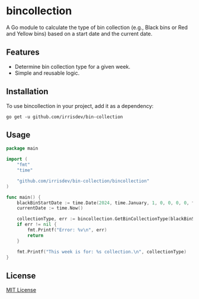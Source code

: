 
# bincollection

A Go module to calculate the type of bin collection (e.g., Black bins or Red and Yellow bins) based on a start date and the current date.

## Features
- Determine bin collection type for a given week.
- Simple and reusable logic.

## Installation

To use bincollection in your project, add it as a dependency:

```
go get -u github.com/irrisdev/bin-collection
```

## Usage
```go
package main

import (
	"fmt"
	"time"

	"github.com/irrisdev/bin-collection/bincollection"
)

func main() {
	blackBinStartDate := time.Date(2024, time.January, 1, 0, 0, 0, 0, time.Local)
	currentDate := time.Now()

	collectionType, err := bincollection.GetBinCollectionType(blackBinStartDate, currentDate)
	if err != nil {
		fmt.Printf("Error: %v\n", err)
		return
	}

	fmt.Printf("This week is for: %s collection.\n", collectionType)
}
```
## License
[MIT License](LICENSE)
